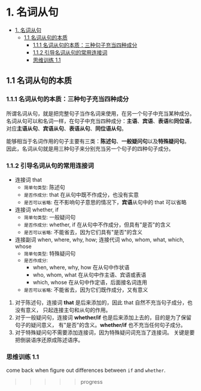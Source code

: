 # 1. 名词从句

- [1. 名词从句](#1-名词从句)
  - [1.1 名词从句的本质](#11-名词从句的本质)
    - [1.1.1 名词从句的本质：三种句子充当四种成分](#111-名词从句的本质三种句子充当四种成分)
    - [1.1.2 引导名词从句的常用连接词](#112-引导名词从句的常用连接词)
    - [思维训练 1.1](#思维训练-11)

## 1.1 名词从句的本质

### 1.1.1 名词从句的本质：三种句子充当四种成分

所谓名词从句，就是把完整句子当作名词来使用，在另一个句子中充当某种成分。
名词从句可以和名词一样，在句子中充当四种成分：**主语**、**宾语**、**表语**和**同位语**，
对应**主语从句**、**宾语从句**、**表语从句**、**同位语从句**。

能够相当于名词作用的句子主要有三类：**陈述句**、**一般疑问句**以及**特殊疑问句**。
因此，名词从句就是用三种句子来分别充当另一个句子的四种句子成分。

### 1.1.2 引导名词从句的常用连接词

- 连接词 that
  - `简单句类型`: 陈述句
  - `是否作成分`: that 在从句中既不作成分，也没有实意
  - `是否可以省略`: 在不影响句子意思的情况下，**宾语**从句中的 that 可以省略
- 连接词 whether, if
  - `简单句类型`: 一般疑问句
  - `是否作成分`: whether, if 在从句中不作成分，但具有"是否"的含义
  - `是否可以省略`: 不能省去，因为它们具有"是否"的含义
- 连接副词 when, where, why, how; 连接代词 who, whom, what, which, whose
  - `简单句类型`: 特殊疑问句
  - `是否作成分`:
    - when, where, why, how 在从句中作状语
    - who, whom, what 在从句中作主语、宾语或表语
    - which, whose 在从句中作定语，后面接名词连用
  - `是否可以省略`: 不能省去，因为它们既作成分，又有意义

1. 对于陈述句，连接词 **that** 是后来添加的，因此 that 自然不充当句子成分，也没有意义，
   只起连接主句和从句的作用。
2. 对于一般疑问句，连接词 **whether/if** 也是后来添加上去的，目的是为了保留句子的疑问意义，
   有"是否"的含义。**whether/if** 也不充当任何句子成分。
3. 对于特殊疑问句不需要添加连接词，因为特殊疑问词充当了连接词。
   关键是要把倒装语序还原成陈述语序。

### 思维训练 1.1

come back when figure out differences between `if` and `whether`.

>>>>> progress
